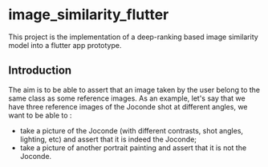# image_similarity_flutter

This project is the implementation of a deep-ranking based image similarity model into a flutter app prototype. 

## Introduction

The aim is to be able to assert that an image taken by the user belong to the same class as some reference images. As an example, let's say that we have three reference images of the Joconde shot at different angles, we want to be able to :

- take a picture of the Joconde (with different contrasts, shot angles, lighting, etc) and assert that it is indeed the Joconde;
- take a picture of another portrait painting and assert that it is not the Joconde.

